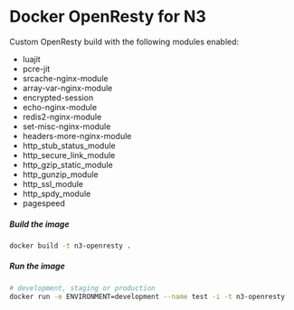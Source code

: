 Docker OpenResty for N3
===============

Custom OpenResty build with the following modules enabled:

- luajit
- pcre-jit
- srcache-nginx-module
- array-var-nginx-module
- encrypted-session
- echo-nginx-module
- redis2-nginx-module
- set-misc-nginx-module
- headers-more-nginx-module
- http_stub_status_module
- http_secure_link_module
- http_gzip_static_module
- http_gunzip_module
- http_ssl_module
- http_spdy_module
- pagespeed

##### Build the image

```bash
docker build -t n3-openresty .
```

##### Run the image

```bash
# development, staging or production
docker run -e ENVIRONMENT=development --name test -i -t n3-openresty
```